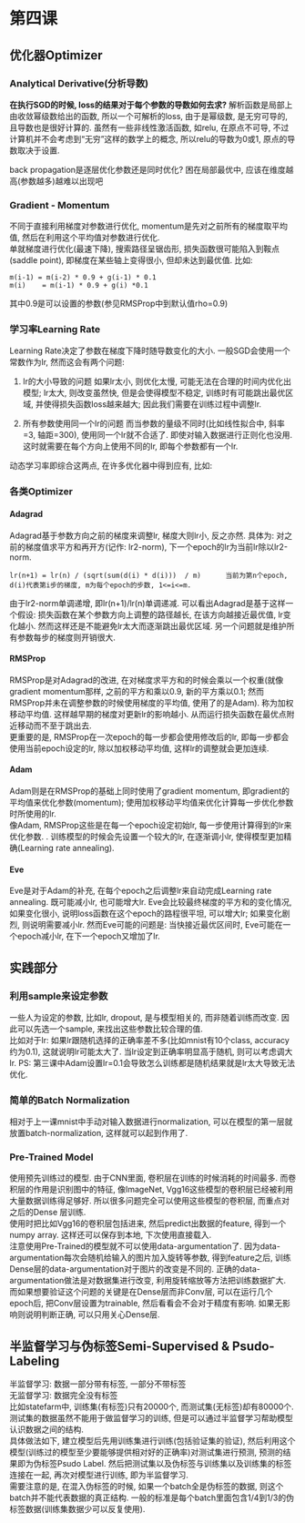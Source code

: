 # 第四课

## 优化器Optimizer

### Analytical Derivative(分析导数)
**在执行SGD的时候, loss的结果对于每个参数的导数如何去求?**
解析函数是局部上由收敛幂级数给出的函数, 所以一个可解析的loss, 由于是幂级数, 是无穷可导的, 且导数也是很好计算的.
虽然有一些非线性激活函数, 如relu, 在原点不可导, 不过计算机并不会考虑到“无穷”这样的数学上的概念, 所以relu的导数为0或1, 原点的导数取决于设置.


back propagation是逐层优化参数还是同时优化?
困在局部最优中, 应该在维度越高(参数越多)越难以出现吧



### Gradient - Momentum
不同于直接利用梯度对参数进行优化, momentum是先对之前所有的梯度取平均值, 然后在利用这个平均值对参数进行优化.  
单就梯度进行优化(最速下降), 搜索路径呈锯齿形, 损失函数很可能陷入到鞍点(saddle point), 即梯度在某些轴上变得很小, 但却未达到最优值.  比如:
```
m(i-1) = m(i-2) * 0.9 + g(i-1) * 0.1
m(i)    = m(i-1) * 0.9 + g(i) *0.1
```
其中0.9是可以设置的参数(参见RMSProp中到默认值rho=0.9)

### 学习率Learning Rate
Learning Rate决定了参数在梯度下降时随导数变化的大小. 一般SGD会使用一个常数作为lr, 然而这会有两个问题:

1. lr的大小导致的问题
如果lr太小, 则优化太慢, 可能无法在合理的时间内优化出模型; lr太大, 则改变虽然快, 但是会使得模型不稳定, 训练时有可能跳出最优区域, 并使得损失函数loss越来越大; 因此我们需要在训练过程中调整lr. 

2. 所有参数使用同一个lr的问题
而当参数的量级不同时(比如线性拟合中, 斜率=3, 轴距=300), 使用同一个lr就不合适了. 即使对输入数据进行正则化也没用. 这时就需要在每个方向上使用不同的lr, 即每个参数都有一个lr.

动态学习率即综合这两点, 在许多优化器中得到应有, 比如:

### 各类Optimizer
#### Adagrad
Adagrad基于参数方向之前的梯度来调整lr, 梯度大则lr小, 反之亦然. 具体为: 对之前的梯度值求平方和再开方(记作: lr2-norm), 下一个epoch的lr为当前lr除以lr2-norm.
```
lr(n+1) = lr(n) / (sqrt(sum(d(i) * d(i)))  / m)      当前为第n个epoch, d(i)代表第i步的梯度, m为每个epoch的步数, 1<=i<=m.
```
由于lr2-norm单调递增, 即lr(n+1)/lr(n)单调递减. 可以看出Adagrad是基于这样一个假设: 损失函数在某个参数方向上调整的路径越长, 在该方向越接近最优值, lr变化越小. 然而这样还是不能避免lr太大而逐渐跳出最优区域. 另一个问题就是维护所有参数每步的梯度则开销很大.

#### RMSProp
RMSProp是对Adagrad的改进, 在对梯度求平方和的时候会乘以一个权重(就像gradient momentum那样, 之前的平方和乘以0.9, 新的平方乘以0.1; 然而RMSProp并未在调整参数的时候使用梯度的平均值, 使用了的是Adam). 称为加权移动平均值. 这样越早期的梯度对更新lr的影响越小. 从而运行损失函数在最优点附近移动而不至于跳出去.  
更重要的是, RMSProp在一次epoch的每一步都会使用修改后的lr, 即每一步都会使用当前epoch设定的lr, 除以加权移动平均值, 这样lr的调整就会更加连续.  

#### Adam
Adam则是在RMSProp的基础上同时使用了gradient momentum, 即gradient的平均值来优化参数(momentum); 使用加权移动平均值来优化计算每一步优化参数时所使用的lr.    
像Adam, RMSProp这些是在每一个epoch设定初始lr, 每一步使用计算得到的lr来优化参数. . 训练模型的时候会先设置一个较大的lr, 在逐渐调小lr, 使得模型更加精确(Learning rate annealing). 

#### Eve 
Eve是对于Adam的补充, 在每个epoch之后调整lr来自动完成Learning rate annealing. 既可能减小lr, 也可能增大lr. Eve会比较最终梯度的平方和的变化情况, 如果变化很小, 说明loss函数在这个epoch的路程很平坦, 可以增大lr; 如果变化剧烈, 则说明需要减小lr. 然而Eve可能的问题是: 当快接近最优区间时, Eve可能在一个epoch减小lr, 在下一个epoch又增加了lr.


## 实践部分

### 利用sample来设定参数
一些人为设定的参数, 比如lr, dropout, 是与模型相关的, 而非随着训练而改变. 因此可以先选一个sample, 来找出这些参数比较合理的值.  
比如对于lr: 如果lr跟随机选择的正确率差不多(比如mnist有10个class, accuracy约为0.1), 这就说明lr可能太大了. 当lr设定到正确率明显高于随机, 则可以考虑调大lr. PS: 第三课中Adam设置lr=0.1会导致怎么训练都是随机结果就是lr太大导致无法优化.


### 简单的Batch Normalization
相对于上一课mnist中手动对输入数据进行normalization, 可以在模型的第一层就放置batch-normalization, 这样就可以起到作用了.



### Pre-Trained Model
使用预先训练过的模型. 由于CNN里面, 卷积层在训练的时候消耗的时间最多. 而卷积层的作用是识别图中的特征, 像ImageNet, Vgg16这些模型的卷积层已经被利用大量数据训练得足够好. 所以很多问题完全可以使用这些模型的卷积层, 而重点对之后的Dense 层训练.  
使用时把比如Vgg16的卷积层包括进来, 然后predict出数据的feature, 得到一个numpy array. 这样还可以保存到本地, 下次使用直接载入.  
注意使用Pre-Trained的模型就不可以使用data-argumentation了. 因为data-argumentation每次会随机给输入的图片加入旋转等参数, 得到feature之后, 训练Dense层的data-argumentation对于图片的改变是不同的. 正确的data-argumentation做法是对数据集进行改变, 利用旋转缩放等方法把训练数据扩大.  
而如果想要验证这个问题的关键是在Dense层而非Conv层, 可以在运行几个epoch后, 把Conv层设置为trainable, 然后看看会不会对于精度有影响. 如果无影响则说明判断正确, 可以只用关心Dense层.  



## 半监督学习与伪标签Semi-Supervised & Psudo-Labeling
半监督学习: 数据一部分带有标签, 一部分不带标签  
无监督学习: 数据完全没有标签  
比如statefarm中, 训练集(有标签)只有20000个, 而测试集(无标签)却有80000个. 测试集的数据虽然不能用于做监督学习的训练, 但是可以通过半监督学习帮助模型认识数据之间的结构.  
具体做法如下, 建立模型后先用训练集进行训练(包括验证集的验证), 然后利用这个模型(训练过的模型至少要能够提供相对好的正确率)对测试集进行预测, 预测的结果即为伪标签Psudo Label. 然后把测试集以及伪标签与训练集以及训练集的标签连接在一起, 再次对模型进行训练, 即为半监督学习.  
需要注意的是, 在混入伪标签的时候, 如果一个batch全是伪标签的数据, 则这个batch并不能代表数据的真正结构. 一般的标准是每个batch里面包含1/4到1/3的伪标签数据(训练集数据少可以反复使用).

